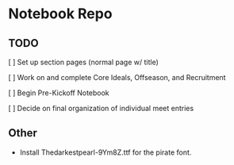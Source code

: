 # Notebook Repo

## TODO
[ ] Set up section pages (normal page w/ title)

[ ] Work on and complete Core Ideals, Offseason, and Recruitment

[ ] Begin Pre-Kickoff Notebook

[ ] Decide on final organization of individual meet entries


## Other
- Install Thedarkestpearl-9Ym8Z.ttf for the pirate font.
